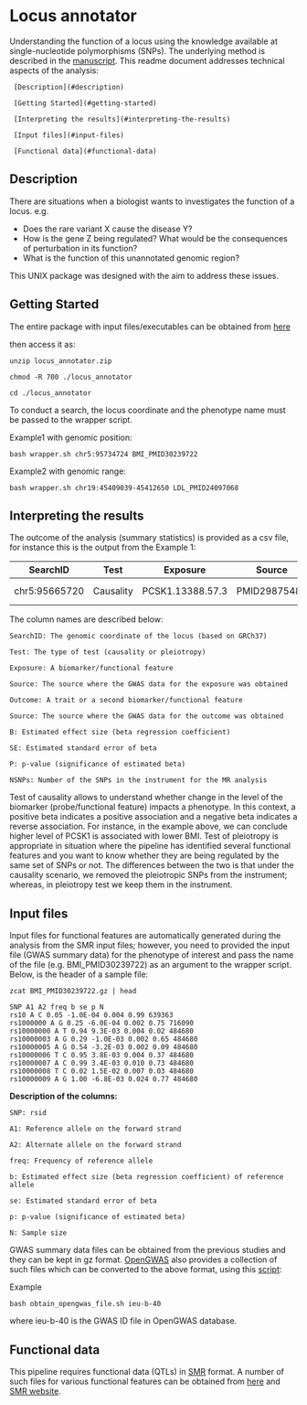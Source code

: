 # Locus annotator
Understanding the function of a locus using the knowledge available at single-nucleotide polymorphisms (SNPs).
The underlying method is described in the [manuscript](https://www.preprints.org/manuscript/202108.0084/v1). This readme document addresses technical aspects of the analysis:

     [Description](#description)
     
     [Getting Started](#getting-started)
     
     [Interpreting the results](#interpreting-the-results)
     
     [Input files](#input-files)
     
     [Functional data](#functional-data)


## Description

There are situations when a biologist wants to investigates the function of a locus. e.g.

* Does the rare variant X cause the disease Y?
* How is the gene Z being regulated? What would be the consequences of perturbation in its function?
* What is the function of this unannotated genomic region?

This UNIX package was designed with the aim to address these issues.


## Getting Started

The entire package with input files/executables can be obtained from [here](https://filr.ottawaheart.ca/ssf/s/readFile/share/2454/2372143190551438567/publicLink/locus_annotator.zip)

then access it as:
```
unzip locus_annotator.zip

chmod -R 700 ./locus_annotator

cd ./locus_annotator
```
To conduct a search, the locus coordinate and the phenotype name must be passed to the wrapper script.

Example1 with genomic position:
```
bash wrapper.sh chr5:95734724 BMI_PMID30239722
```


Example2 with genomic range:
```
bash wrapper.sh chr19:45409039-45412650 LDL_PMID24097068
```

## Interpreting the results

The outcome of the analysis (summary statistics) is provided as a csv file, for instance this is the output from the Example 1:

| SearchID      | Test      | Exposure         | Source       | Outcome | Outcome      | B     | SE        | P        | NSNPs |
|---------------|-----------|------------------|--------------|---------|--------------|-------|-----------|----------|-------|
| chr5:95665720 | Causality | PCSK1.13388.57.3 | PMID29875488 | BMI     | PMID30239722 | -0.02 | 0.002 | 4E-19 | 17    |

The column names are described below:
```
SearchID: The genomic coordinate of the locus (based on GRCh37)

Test: The type of test (causality or pleiotropy)

Exposure: A biomarker/functional feature

Source: The source where the GWAS data for the exposure was obtained

Outcome: A trait or a second biomarker/functional feature

Source: The source where the GWAS data for the outcome was obtained

B: Estimated effect size (beta regression coefficient)

SE: Estimated standard error of beta

P: p-value (significance of estimated beta)

NSNPs: Number of the SNPs in the instrument for the MR analysis
```

Test of causality allows to understand whether change in the level of the biomarker (probe/functional feature) impacts a phenotype. In this context, a positive beta indicates a positive association and a negative beta indicates a reverse association. For instance, in the example above, we can conclude higher level of PCSK1 is associated with lower BMI. Test of pleiotropy is appropriate in situation where the pipeline has identified several functional features and you want to know whether they are being regulated by the same set of SNPs or not. The differences between the two is that under the causality scenario, we removed the pleiotropic SNPs from the instrument; whereas, in pleiotropy test we keep them in the instrument.


## Input files

Input files for functional features are automatically generated during the analysis from the SMR input files; however, you need to provided the input file (GWAS summary data) for the phenotype of interest and pass the name of the file (e.g. BMI_PMID30239722) as an argument to the wrapper script. Below, is the header of a sample file:

```
zcat BMI_PMID30239722.gz | head

SNP A1 A2 freq b se p N
rs10 A C 0.05 -1.0E-04 0.004 0.99 639363
rs1000000 A G 0.25 -6.0E-04 0.002 0.75 716090
rs10000000 A T 0.94 9.3E-03 0.004 0.02 484680
rs10000003 A G 0.29 -1.0E-03 0.002 0.65 484680
rs10000005 A G 0.54 -3.2E-03 0.002 0.09 484680
rs10000006 T C 0.95 3.8E-03 0.004 0.37 484680
rs10000007 A C 0.99 3.4E-03 0.010 0.73 484680
rs10000008 T C 0.02 1.5E-02 0.007 0.03 484680
rs10000009 A G 1.00 -6.8E-03 0.024 0.77 484680
```

**Description of the columns:**
```
SNP: rsid

A1: Reference allele on the forward strand

A2: Alternate allele on the forward strand

freq: Frequency of reference allele

b: Estimated effect size (beta regression coefficient) of reference allele

se: Estimated standard error of beta

p: p-value (significance of estimated beta)

N: Sample size
```

GWAS summary data files can be obtained from the previous studies and they can be kept in gz format. [OpenGWAS](https://gwas.mrcieu.ac.uk/) also provides a collection of such files which can be converted to the above format, using this [script](obtain_opengwas_file.sh):

Example
```
bash obtain_opengwas_file.sh ieu-b-40
```
where ieu-b-40 is the GWAS ID file in OpenGWAS database.


## Functional data

This pipeline requires functional data (QTLs) in [SMR](https://cnsgenomics.com/software/smr/#DataManagement) format. A number of such files for various functional features can be obtained from [here](https://filr.ottawaheart.ca/ssf/s/readFile/share/1438/6705413317368203034/publicLink/QTL_data.zip) and [SMR website](https://cnsgenomics.com/software/smr/#DataResource).
